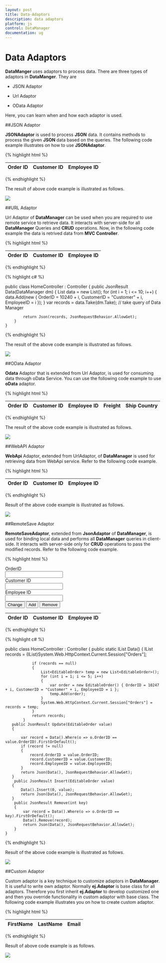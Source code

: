 ```yaml
---
layout: post
title: Data-Adaptors
description: data adaptors
platform: js
control: DataManager
documentation: ug
---
```


# Data Adaptors

**DataManger** uses adaptors to process data. There are three types of adaptors in **DataManger**. They are

* JSON Adaptor

* Url Adaptor

* OData Adaptor

Here, you can learn when and how each adaptor is used.

##JSON Adaptor

**JSONAdaptor** is used to process **JSON** data. It contains methods to process the given **JSON** data based on the queries. The following code example illustrates on how to use **JSONAdaptor**.


{% highlight html %}

<body>
   <div class="datatable">
      <table id="table1" class="table table-striped table-bordered" style="width:700px">
         <thead>
            <tr>
               <th>Order ID</th>
               <th>Customer ID</th>
               <th>Employee ID</th>
            </tr>
         </thead>
         <tbody></tbody>
      </table>
   </div>
   <script type="text/javascript">
      $(function () {
      
          var data = [{ OrderID: 10248, CustomerID: "VINET", EmployeeID: 5 },
      { OrderID: 10249, CustomerID: "AANAR", EmployeeID: 9 },
      { OrderID: 10250, CustomerID: "VICTE", EmployeeID: 2 },
      { OrderID: 10251, CustomerID: "TOMSP", EmployeeID: 7 },
      { OrderID: 10252, CustomerID: "SUPRD", EmployeeID: 6 }];
      
          var dataManager = ej.DataManager(data);
          $("#table1 tbody").html($("#tableTemplate")
                     .render(dataManager.executeLocal(new ej.Query().take(3))));
      });
   </script>
   <script id="tableTemplate" type="text/x-jsrender">
      <tr>
          <td>{{>OrderID}}</td>
          <td>{{>CustomerID}}</td>
          <td>{{>EmployeeID)}}</td>
      </tr>
   </script>
</body>

{% endhighlight %}


The result of above code example is illustrated as follows.


![](/js/DataManager/Data-Adaptors_images/Data-Adaptors_img1.png) 

##URL Adaptor

Url Adaptor of **DataManager** can be used when you are required to use remote service to retrieve data. It interacts with server-side for all **DataManager** Queries and **CRUD** operations. Now, in the following code example the data is retrived data from **MVC** **Controller**. 

{% highlight html %}

<body>
   <div class="datatable">
      <table id="table1" class="table table-striped table-bordered" style="width:700px">
         <thead>
            <tr>
               <th>Order ID</th>
               <th>Customer ID</th>
               <th>Employee ID</th>
            </tr>
         </thead>
         <tbody></tbody>
      </table>
   </div>
   <script type="text/javascript">
      $(function () {
          var dataManager = ej.DataManager({ url: "Home/Data", adaptor: new ej.UrlAdaptor() });
          var query = ej.Query().take(3);
          var execute = dataManager.executeQuery(query) // executing query
                 .done(function (e) {
                     $("#table1 tbody").html($("#tableTemplate").render(e.result));
                 });
      });
   </script>
   <script id="tableTemplate" type="text/x-jsrender">
      <tr>
          <td>{{>OrderID}}</td>
          <td>{{>CustomerID}}</td>
          <td>{{>EmployeeID)}}</td>
      </tr>
   </script>
</body>

{% endhighlight %}



{% highlight c# %}

  public class HomeController : Controller
    {
       public JsonResult Data(DataManager dm)
        {
            List<Object> data = new List<object>();
            for (int i = 1; i <= 10; i++)
            {
                data.Add(new { OrderID = 10240 + i, CustomerID = "Customer" + i, EmployeeID = i });
            }
            var records = data.Take(dm.Take); // take query of Data Manager

            return Json(records, JsonRequestBehavior.AllowGet);
        }
    }

{% endhighlight %}


The result of the above code example is illustrated as follows.


![](/js/DataManager/Data-Adaptors_images/Data-Adaptors_img2.png) 

##OData Adaptor

**Odata** Adaptor that is extended from Url Adaptor, is used for consuming data through oData Service. You can use the following code example to use **oData** adaptor.


{% highlight html %}

<body>
   <div class="datatable">
      <table id="table1" class="table table-striped table-bordered" style="width:700px">
         <thead>
            <tr>
               <th>Order ID</th>
               <th>Customer ID</th>
               <th>Employee ID</th>
               <th>Freight</th>
               <th>Ship Country</th>
            </tr>
         </thead>
         <tbody></tbody>
      </table>
   </div>
   <script type="text/javascript">
      $(function () {// Document is ready.
          //oData Adaptor with DataManager
          var dataManager = ej.DataManager({
              url: "http://mvc.syncfusion.com/Services/Northwnd.svc/Orders",
              crossDomain: true,
              offline: true
          });
          var query = ej.Query()
              .select("OrderID", "CustomerID", "EmployeeID", "Freight", "ShipCountry").take(10)
          var execute = dataManager.executeQuery(query) // executing query
                 .done(function (e) {
                     $("#table1 tbody").html($("#tableTemplate").render(e.result));
                 });
      });
   </script>
   <script id="tableTemplate" type="text/x-jsrender">
      <tr>
          <td>{{>OrderID}}</td>
          <td>{{>CustomerID}}</td>
          <td>{{>EmployeeID)}}</td>
          <td>{{>Freight}}</td>
          <td>{{>ShipCountry}}</td>
      </tr>
   </script>
</body>

{% endhighlight %}


The result of the above code example is illustrated as follows.



![](/js/DataManager/Data-Adaptors_images/Data-Adaptors_img3.png) 

##WebAPI Adaptor

**WebApi** Adaptor, extended from UrlAdaptor, of **DataManager** is used for retrieving data from WebApi service. Refer to the following code example.


{% highlight html %}

<body>
   <div class="datatable">
      <table id="table1" class="table table-striped table-bordered" style="width:700px">
         <thead>
            <tr>
               <th>Order ID</th>
               <th>Customer ID</th>
               <th>Employee ID</th>
            </tr>
         </thead>
         <tbody></tbody>
      </table>
   </div>
   <script type="text/javascript">
      $(function () {
          var dataManager = ej.DataManager({ url: "http://mvc.syncfusion.com/UGService/api/Orders", crossDomain: true, adaptor: new ej.WebApiAdaptor() });
          var query = ej.Query()
              .select("OrderID", "CustomerID", "EmployeeID").take(5)
          var execute = dataManager.executeQuery(query) // executing query
                 .done(function (e) {
                     $("#table1 tbody").html($("#tableTemplate").render(e.result));
                 });
      
          $("#table1 tbody").html($("#tableTemplate")
                     .render(dataManager.executeQuery(new ej.Query().take(3))));
      });
   </script>
   <script id="tableTemplate" type="text/x-jsrender">
      <tr>
          <td>{{>OrderID}}</td>
          <td>{{>CustomerID}}</td>
          <td>{{>EmployeeID)}}</td>
      </tr>
   </script>
</body>

{% endhighlight %}



Result of the above code example is illustrated as follows.



![](/js/DataManager/Data-Adaptors_images/Data-Adaptors_img4.png) 

##RemoteSave Adaptor

**RemoteSaveAdaptor**, extended from **JsonAdaptor** of **DataManager**, is used for binding local data and performs all **DataManager** queries in client-side. It interacts with server-side only for **CRUD** operations to pass the modified records. Refer to the following code example.


{% highlight html %}

<body>
   <div>
      <div class="row">
         <div class="col-md-3">
            OrderID
         </div>
         <div class="col-md-3">
            <input id="OrderID" class="e-ejinputtext" type="text" value="" />
         </div>
      </div>
      <div class="row">
         <div class="col-md-3">
            Customer ID
         </div>
         <div class="col-md-3">
            <input id="CustomerID" class="e-ejinputtext" type="text" value="" />
         </div>
      </div>
      <div class="row">
         <div class="col-md-3">
            Employee ID
         </div>
         <div class="col-md-3">
            <input id="EmployeeID" class="e-ejinputtext" type="text" value="" />
         </div>
      </div>
      <div class="row">
         <div class="col-md-3">
            <input type="button" value="Change" />
            <input type="button" value="Add" />
            <input type="button" value="Remove" />
         </div>
      </div>
   </div>
   <div class="datatable">
      <table id="table1" class="table table-striped table-bordered" style="width:700px">
         <thead>
            <tr>
               <th>Order ID</th>
               <th>Customer ID</th>
               <th>Employee ID</th>
            </tr>
         </thead>
         <tbody></tbody>
      </table>
   </div>
   <script type="text/javascript">
      $(function () {
          var records = [{ OrderID: 10248, CustomerID: "Customer1", EmployeeID: 1 },
                    { OrderID: 10249, CustomerID: "Customer2", EmployeeID: 2 },
                    { OrderID: 10250, CustomerID: "Customer3", EmployeeID: 3 },
                    { OrderID: 10251, CustomerID: "Customer4", EmployeeID: 4 },
                    { OrderID: 10252, CustomerID: "Customer5", EmployeeID: 5 }];
          window.DataManager = ej.DataManager({ json: records, adaptor: new ej.remoteSaveAdaptor(), updateUrl: "Home/Update",insertUrl:"Home/Insert",removeUrl: "Home/Remove", offline:false });
      
          $("#table1 tbody").html($("#tableTemplate").render(window.DataManager.dataSource.json));
      
          $("input:button").ejButton({
              click: function (args) {
                  if (document.activeElement.value == "Change") {
                     var data = window.DataManager.executeLocal(new ej.Query().where("OrderID", ej.FilterOperators.equal, $("#OrderID").val(), 10));
                      if (data.length) {
                          data[0].OrderID = $("#OrderID").val();
                          data[0].CustomerID = $("#CustomerID").val();
                          data[0].EmployeeID = $("#EmployeeID").val();
                          window.DataManager.update("OrderID", data[0]).done(function (e) {
                              $("#table1").find("tbody").empty().html($("#tableTemplate").render(e));
                              window.DataManager.dataSource.json = e;
                              window.changes = null;
                              $(".e-ejinputtext").val("");
                          })
                      }
                  }
                  if (document.activeElement.value == "Add") {
                      var data = {OrderID: $("#OrderID").val(), CustomerID:$("#CustomerID").val(), EmployeeID: $("#EmployeeID").val()};
                          window.DataManager.insert(data).done(function (e) {
                              $("#table1").find("tbody").empty().html($("#tableTemplate").render(e.record));
                              window.DataManager.dataSource.json = e.record;
                              window.changes = null;
                              $(".e-ejinputtext").val("");
                          })
                  }
                  if (document.activeElement.value == "Remove") {
                      var data = $("#OrderID").val();
                      if (data.length) {
                          window.DataManager.remove("OrderID", data).done(function (e) {
                              $("#table1").find("tbody").empty().html($("#tableTemplate").render(e));
                              window.DataManager.dataSource.json = e;
                              window.changes = null;
                              $(".e-ejinputtext").val("");
                          })
                      }       
                  }
              }
          });
      });
   </script>
   <script id="tableTemplate" type="text/x-jsrender">
      <tr>
          <td>{{>OrderID}}</td>
          <td>{{>CustomerID}}</td>
          <td>{{>EmployeeID)}}</td>
      </tr>
   </script>
</body>

{% endhighlight %}



{% highlight c# %}

 public class HomeController : Controller
    {
            public static IList<EditableOrder> Data()
            {
                IList<EditableOrder> records = (IList<EditableOrder>)System.Web.HttpContext.Current.Session["Orders"];

                if (records == null)
                {
                    List<EditableOrder> temp = new List<EditableOrder>();
                    for (int i = 1; i <= 5; i++)
                    {
                        var order = new EditableOrder() { OrderID = 10247 + i, CustomerID = "Customer" + i, EmployeeID = i };
                        temp.Add(order);
                    }
                    System.Web.HttpContext.Current.Session["Orders"] = records = temp;
                }
                return records;
            }
       public JsonResult Update(EditableOrder value)
       {

           var record = Data().Where(o => o.OrderID == value.OrderID).FirstOrDefault();
           if (record != null)
           {
               record.OrderID = value.OrderID;
               record.CustomerID = value.CustomerID;
               record.EmployeeID = value.EmployeeID;
           }
           return Json(Data(), JsonRequestBehavior.AllowGet);
       }
        public JsonResult Insert(EditableOrder value)
       {
           Data().Insert(0, value);
           return Json(Data(), JsonRequestBehavior.AllowGet);
       }
        public JsonResult Remove(int key)
        {
            var record = Data().Where(o => o.OrderID == key).FirstOrDefault();
            Data().Remove(record);
            return Json(Data(), JsonRequestBehavior.AllowGet);
        }
    }


{% endhighlight %}



Result of the above code example is illustrated as follows.



![](/js/DataManager/Data-Adaptors_images/Data-Adaptors_img5.png) 



##Custom Adaptor

Custom adaptor is a key technique to customize adaptors in **DataManager**. It is useful to write own adaptor. Normally **ej.Adaptor** is base class for all adaptors. Therefore you first inherit **ej.Adaptor** to develop customized one and then you override functionality in custom adaptor with base class. The following code example illustrates you on how to create custom adaptor.

{% highlight html %}

<body>
   <div class="datatable">
      <table id="table1" class="table table-striped table-bordered" style="width:700px">
         <thead>
            <tr>
               <th>FirstName</th>
               <th>LastName</th>
               <th>Email</th>
            </tr>
         </thead>
         <tbody></tbody>
      </table>
   </div>
   <script type="text/javascript">
      $(function () {// Document is ready.
      
          //new custom adaptor implementation
      
          //able to implement more option in custom adaptor other than insert
      
          var customAdaptor = new ej.Adaptor().extend({
      
              insert: function (dm, data) {
      
                  return dm.dataSource.json.push(data);
      
              },
      
              processQuery: ej.JsonAdaptor.prototype.processQuery // reused process query from json adaptor
      
          });
      
          window.gridData = [
      
              { FirstName: "john", LastName: "beckett", Email: "john@syncfusion.com" },
              { FirstName: "ben", LastName: "beckett", Email: "ben@syncfusion.com" },
              { FirstName: "andrew", LastName: "beckett", Email: "andrew@syncfusion.com" }
          ];
      
          var dataManager = new ej.DataManager(window.gridData);
          // assigning custom adaptor to datamanager
      
          dataManager.adaptor = new customAdaptor();
      
          // insert from custom adaptor usage
      
          dataManager.insert({ FirstName: "joel", LastName: "beckett", Email: "joel@syncfusion.com" });
          
      $("#table1 tbody").html($("#tableTemplate")
             .render(dataManager.executeLocal(new ej.Query())));
      });
      
   </script>
   <script id="tableTemplate" type="text/x-jsrender">
      <tr>
          <td>{{>FirstName}}</td>
          <td>{{>LastName}}</td>
          <td>{{>Email)}}</td>
      </tr>
   </script>
</body>

{% endhighlight %}

Result of above code example is as follows.

![](/js/DataManager/Data-Adaptors_images/Data-Adaptors_img6.png) 

